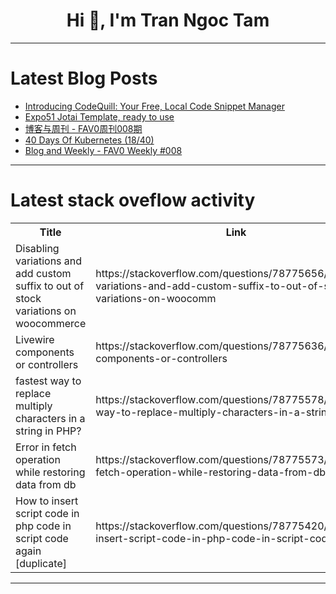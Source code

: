 <h1 align="center">Hi 👋, I'm Tran Ngoc Tam</h1>

---

# Latest Blog Posts 
<!-- BLOG-POST-LIST:START -->
- [Introducing CodeQuill: Your Free, Local Code Snippet Manager](https://dev.to/best_codes/introducing-codequill-your-free-local-code-snippet-manager-5cmf)
- [Expo51 Jotai Template, ready to use](https://dev.to/undeplus/expo51-jotai-template-ready-to-use-1n75)
- [博客与周刊 - FAV0周刊008期](https://dev.to/justin3go/bo-ke-yu-zhou-kan-fav0zhou-kan-008qi-3ce7)
- [40 Days Of Kubernetes &lpar;18/40&rpar;](https://dev.to/sina14/40-days-of-kubernetes-1840-1ik)
- [Blog and Weekly - FAV0 Weekly #008](https://dev.to/justin3go/blog-and-weekly-fav0-weekly-008-36hb)
<!-- BLOG-POST-LIST:END -->

---

# Latest stack oveflow activity
<table>
  <tr><th>Title</th><th>Link</th></tr>
  <!-- STACKOVERFLOW:START --><tr><td>Disabling variations and add custom suffix to out of stock variations on woocommerce</td><td>https://stackoverflow.com/questions/78775656/disabling-variations-and-add-custom-suffix-to-out-of-stock-variations-on-woocomm</td></tr><tr><td>Livewire components or controllers</td><td>https://stackoverflow.com/questions/78775636/livewire-components-or-controllers</td></tr><tr><td>fastest way to replace multiply characters in a string in PHP?</td><td>https://stackoverflow.com/questions/78775578/fastest-way-to-replace-multiply-characters-in-a-string-in-php</td></tr><tr><td>Error in fetch operation while restoring data from db</td><td>https://stackoverflow.com/questions/78775573/error-in-fetch-operation-while-restoring-data-from-db</td></tr><tr><td>How to insert script code in php code in script code again [duplicate]</td><td>https://stackoverflow.com/questions/78775420/how-to-insert-script-code-in-php-code-in-script-code-again</td></tr><!-- STACKOVERFLOW:END -->
</table>

---



